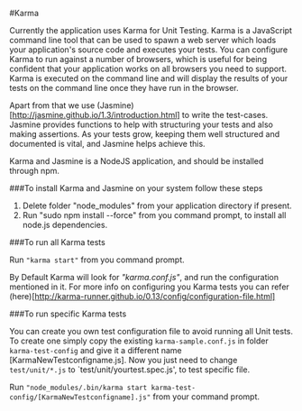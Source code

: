 #Karma 

Currently the application uses Karma for Unit Testing. Karma is a JavaScript command line tool that can be used to spawn a web server which loads your application's source code and executes your tests. You can configure Karma to run against a number of browsers, which is useful for being confident that your application works on all browsers you need to support. Karma is executed on the command line and will display the results of your tests on the command line once they have run in the browser.

Apart from that we use (Jasmine)[http://jasmine.github.io/1.3/introduction.html] to write the test-cases. Jasmine provides functions to help with structuring your tests and also making assertions. As your tests grow, keeping them well structured and documented is vital, and Jasmine helps achieve this.

Karma and Jasmine is a NodeJS application, and should be installed through npm.

###To install Karma and Jasmine on your system follow these steps

1. Delete folder "node_modules" from your application directory if present.
2. Run "sudo npm install --force" from you command prompt, to install all node.js dependencies.

###To run all Karma tests

Run `"karma start"` from you command prompt.

By Default Karma will look for *"karma.conf.js"*, and run the configuration mentioned in it. For more info on configuring you Karma tests you can refer (here)[http://karma-runner.github.io/0.13/config/configuration-file.html]

###To run specific Karma tests

You can create you own test configuration file to avoid running all Unit tests. To create one simply copy the existing `karma-sample.conf.js` in folder `karma-test-config` and give it a different name [KarmaNewTestconfigname.js]. Now you just need to change `test/unit/*.js` to `test/unit/yourtest.spec.js', to test specific file.

Run `"node_modules/.bin/karma start karma-test-config/[KarmaNewTestconfigname].js"` from your command prompt.




